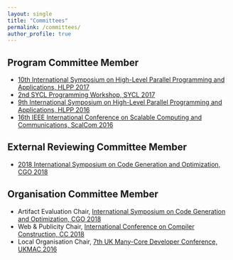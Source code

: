 ```yaml
---
layout: single
title: "Committees"
permalink: /committees/
author_profile: true
---
```


Program Committee Member
-----

- [10th International Symposium on High-Level Parallel Programming and Applications, HLPP 2017](https://hlpp2017.infor.uva.es)
- [2nd SYCL Programming Workshop, SYCL 2017](http://conf.researchr.org/track/PPoPP-2017/PPoPP-2017-Co-hosted-Workshops#SYCL-2017)
- [9th International Symposium on High-Level Parallel Programming and Applications, HLPP 2016](http://hlpp2016.uni-muenster.de/)
- [16th IEEE International Conference on Scalable Computing and Communications, ScalCom 2016](http://scalcom2016.sciencesconf.org/)

External Reviewing Committee Member
-----

 - [2018 International Symposium on Code Generation and Optimization, CGO 2018](http://cgo.org/cgo2018/)

Organisation Committee Member
-----

- Artifact Evaluation Chair, [International Symposium on Code Generation and Optimization, CGO 2018](http://cgo.org/cgo2018/)
- Web & Publicity Chair, [International Conference on Compiler Construction, CC 2018](https://cc-conference.github.io/18/)
- Local Organisation Chair, [7th UK Many-Core Developer Conference, UKMAC 2016](http://conferences.inf.ed.ac.uk/UKMAC2016/)
